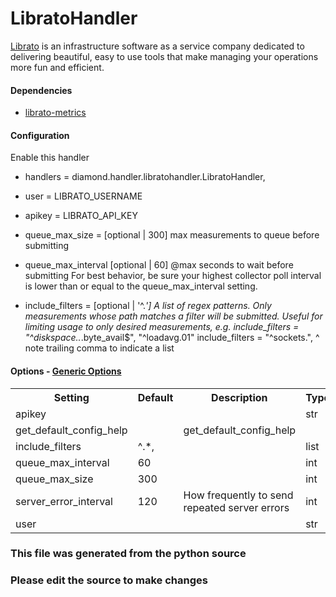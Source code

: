 LibratoHandler
====

[Librato](http://librato.com) is an infrastructure software as a service company
dedicated to delivering beautiful, easy to use tools that make managing your
operations more fun and efficient.

#### Dependencies

 * [librato-metrics](https://github.com/librato/python-librato)

#### Configuration

Enable this handler

 * handlers = diamond.handler.libratohandler.LibratoHandler,

 * user = LIBRATO_USERNAME
 * apikey = LIBRATO_API_KEY

 * queue_max_size = [optional | 300] max measurements to queue before submitting
 * queue_max_interval [optional | 60] @max seconds to wait before submitting
     For best behavior, be sure your highest collector poll interval is lower
     than or equal to the queue_max_interval setting.

 * include_filters = [optional | '^.*'] A list of regex patterns.
     Only measurements whose path matches a filter will be submitted.
     Useful for limiting usage to *only* desired measurements, e.g.
       include_filters = "^diskspace\..*\.byte_avail$", "^loadavg\.01"
       include_filters = "^sockets\.",
                                     ^ note trailing comma to indicate a list

#### Options - [Generic Options](Configuration)

<table><tr><th>Setting</th><th>Default</th><th>Description</th><th>Type</th></tr>
<tr><td>apikey</td><td></td><td></td><td>str</td></tr>
<tr><td>get_default_config_help</td><td></td><td>get_default_config_help</td><td></td></tr>
<tr><td>include_filters</td><td>^.*,</td><td></td><td>list</td></tr>
<tr><td>queue_max_interval</td><td>60</td><td></td><td>int</td></tr>
<tr><td>queue_max_size</td><td>300</td><td></td><td>int</td></tr>
<tr><td>server_error_interval</td><td>120</td><td>How frequently to send repeated server errors</td><td>int</td></tr>
<tr><td>user</td><td></td><td></td><td>str</td></tr>
</table>

### This file was generated from the python source
### Please edit the source to make changes

